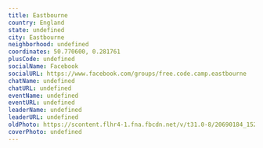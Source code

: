 ```yaml
---
title: Eastbourne
country: England
state: undefined
city: Eastbourne
neighborhood: undefined
coordinates: 50.770600, 0.281761
plusCode: undefined
socialName: Facebook
socialURL: https://www.facebook.com/groups/free.code.camp.eastbourne
chatName: undefined
chatURL: undefined
eventName: undefined
eventURL: undefined
leaderName: undefined
leaderURL: undefined
oldPhoto: https://scontent.flhr4-1.fna.fbcdn.net/v/t31.0-8/20690184_1529839170407274_113455149101498123_o.jpg?oh=d7135072bdc884368fcc67765ce1785b&oe=5A6FB359
coverPhoto: undefined
---
```

